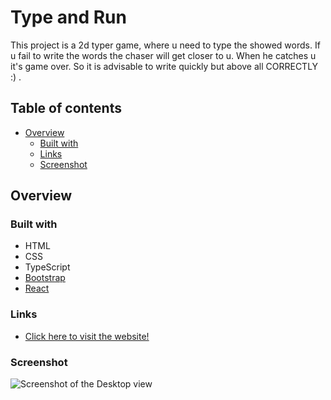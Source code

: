 # Type and Run

This project is a 2d typer game, where u need to type the showed words. If u fail to write the words the chaser will get closer to u. When he catches u it's game over. So it is advisable to write quickly but above all CORRECTLY :) .

## Table of contents

- [Overview](#overview)
  - [Built with](#built-with)
  - [Links](#links)
  - [Screenshot](#screenshot)

## Overview

### Built with

- HTML
- CSS
- TypeScript
- [Bootstrap](https://getbootstrap.com/)
- [React](https://reactjs.org/)

### Links

- [Click here to visit the website!]()

### Screenshot

![Screenshot of the Desktop view]()
